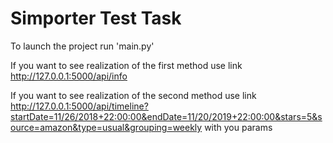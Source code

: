  # Simporter Test Task
To launch the project run 'main.py'

If you want to see realization of the first method use link http://127.0.0.1:5000/api/info

If you want to see realization of the second method use link http://127.0.0.1:5000/api/timeline?startDate=11/26/2018+22:00:00&endDate=11/20/2019+22:00:00&stars=5&source=amazon&type=usual&grouping=weekly
with you params
